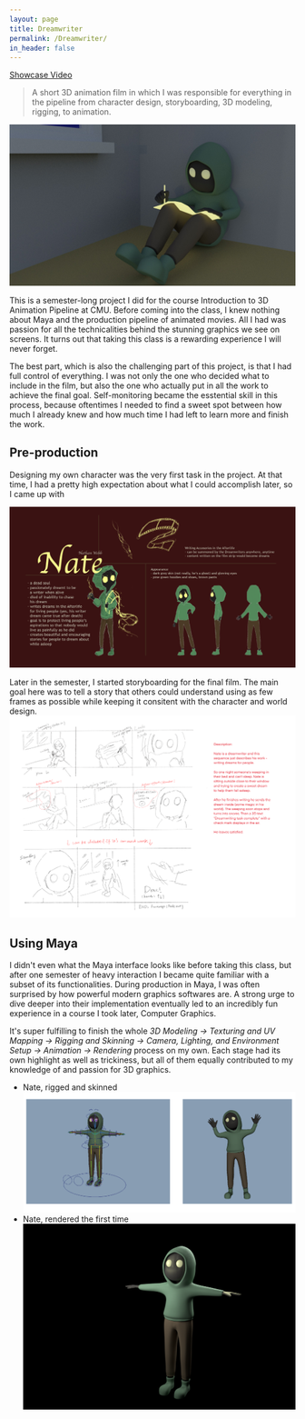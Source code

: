 ```yaml
---
layout: page
title: Dreamwriter
permalink: /Dreamwriter/
in_header: false
---
```

[Showcase Video](https://www.youtube.com/watch?v=1fceOg6SGZs)
> A short 3D animation film in which I was responsible for everything in the pipeline from character design, storyboarding, 3D modeling, rigging, to animation.

![Dreamwriter Render](../media/dreamwriter/dreamwriter-001.jpeg)

This is a semester-long project I did for the course Introduction to 3D Animation Pipeline at CMU. Before coming into the class, I knew nothing about Maya and the production pipeline of animated movies. All I had was passion for all the technicalities behind the stunning graphics we see on screens. It turns out that taking this class is a rewarding experience I will never forget.

The best part, which is also the challenging part of this project, is that I had full control of everything. I was not only the one who decided what to include in the film, but also the one who actually put in all the work to achieve the final goal. Self-monitoring became the esstential skill in this process, because oftentimes I needed to find a sweet spot between how much I already knew and how much time I had left to learn more and finish the work.

## Pre-production ##
Designing my own character was the very first task in the project. At that time, I had a pretty high expectation about what I could accomplish later, so I came up with 

![character design](../media/dreamwriter/dreamwriter-002.png)

Later in the semester, I started storyboarding for the final film. The main goal here was to tell a story that others could understand using as few frames as possible while keeping it consitent with the character and world design.
![story](../media/dreamwriter/dreamwriter-005.png)

## Using Maya ##
I didn't even what the Maya interface looks like before taking this class, but after one semester of heavy interaction I became quite familiar with a subset of its functionalities. During production in Maya, I was often surprised by how powerful modern graphics softwares are. A strong urge to dive deeper into their implementation eventually led to an incredibly fun experience in a course I took later, Computer Graphics.

It's super fulfilling to finish the whole *3D Modeling -> Texturing and UV Mapping -> Rigging and Skinning -> Camera, Lighting, and Environment Setup -> Animation -> Rendering* process on my own. Each stage had its own highlight as well as trickiness, but all of them equally contributed to my knowledge of and passion for 3D graphics.
* Nate, rigged and skinned
![rig](../media/dreamwriter/dreamwriter-003.png)
* Nate, rendered the first time
![render](../media/dreamwriter/dreamwriter-004.png)